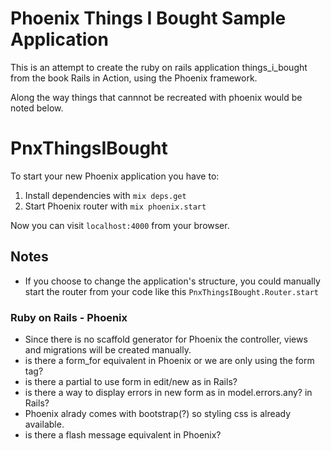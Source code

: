 # Phoenix Things I Bought Sample Application

This is an attempt to create the ruby on rails application things_i_bought from the book Rails in Action, using the Phoenix framework.

Along the way things that cannnot be recreated with phoenix would be noted below.

# PnxThingsIBought

To start your new Phoenix application you have to:

1. Install dependencies with `mix deps.get`
2. Start Phoenix router with `mix phoenix.start`

Now you can visit `localhost:4000` from your browser.


## Notes

* If you choose to change the application's structure, you could manually start the router from your code like this `PnxThingsIBought.Router.start`

### Ruby on Rails - Phoenix 

* Since there is no scaffold generator for Phoenix the controller, views and migrations will be created manually.
* is there a form_for equivalent in Phoenix or we are only using the form tag?
* is there a partial to use form in edit/new as in Rails?
* is there a way to display errors in new form as in model.errors.any? in Rails?
* Phoenix alrady comes with bootstrap(?) so styling css is already available.
* is there a flash message equivalent in Phoenix?
